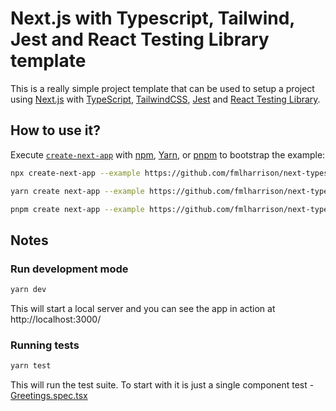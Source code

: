 # Next.js with Typescript, Tailwind, Jest and React Testing Library template

This is a really simple project template that can be used to setup a project using [Next.js](https://nextjs.org/) with [TypeScript](https://www.typescriptlang.org/), [TailwindCSS](https://tailwindcss.com/), [Jest](https://jestjs.io/) and [React Testing Library](https://testing-library.com/docs/react-testing-library/intro/).

## How to use it?

Execute [`create-next-app`](https://github.com/vercel/next.js/tree/canary/packages/create-next-app) with [npm](https://docs.npmjs.com/cli/init), [Yarn](https://yarnpkg.com/lang/en/docs/cli/create/), or [pnpm](https://pnpm.io) to bootstrap the example:

```bash
npx create-next-app --example https://github.com/fmlharrison/next-typescript-tailwind-jest-template <YOUR_APP_NAME>
```

```bash
yarn create next-app --example https://github.com/fmlharrison/next-typescript-tailwind-jest-template <YOUR_APP_NAME>
```

```bash
pnpm create next-app --example https://github.com/fmlharrison/next-typescript-tailwind-jest-template <YOUR_APP_NAME>
```

## Notes

### Run development mode

```bash
yarn dev
```

This will start a local server and you can see the app in action at http://localhost:3000/

### Running tests

```bash
yarn test
```

This will run the test suite. To start with it is just a single component test - [Greetings.spec.tsx](./components/Greeting/Greeting.spec.tsx)
